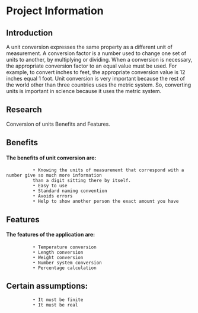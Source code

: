 # Project Information

## Introduction
A unit conversion expresses the same property as a different unit of measurement. A conversion factor is a number used to change one set of units to another, by multiplying or dividing. When a conversion is necessary, the appropriate conversion factor to an equal value must be used. For example, to convert inches to feet, the appropriate conversion value is 12 inches equal 1 foot. Unit conversion is very important because the rest of the world other than three countries uses the metric system. So, converting units is important in science because it uses the metric system.

## Research
Conversion of units Benefits and Features.

## Benefits
#### The benefits of unit conversion are:
              •	Knowing the units of measurement that correspond with a number give so much more information
              than a digit sitting there by itself.
              •	Easy to use
              •	Standard naming convention
              •	Avoids errors
              •	Help to show another person the exact amount you have

## Features
#### The features of the application are:
              •	Temperature conversion
              •	Length conversion
              •	Weight conversion
              •	Number system conversion
              •	Percentage calculation
              
## Certain assumptions:
              •	It must be finite
              •	It must be real
